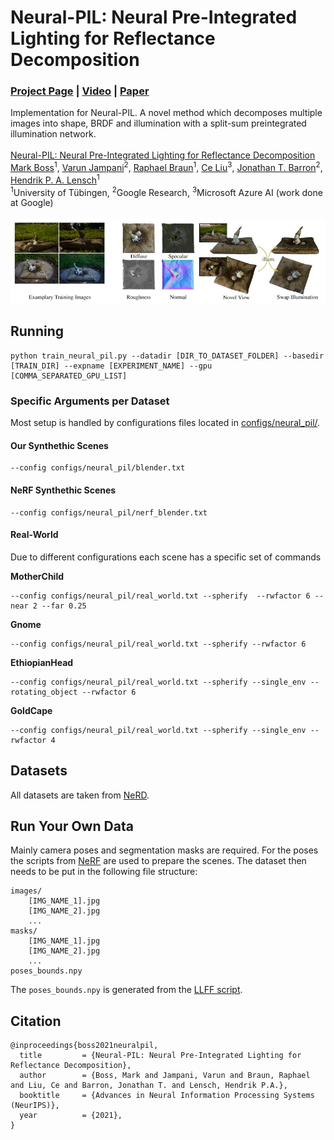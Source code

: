 # Neural-PIL: Neural Pre-Integrated Lighting for Reflectance Decomposition

### [Project Page](https://markboss.me/publication/2021-neural-pil/) | [Video](https://youtu.be/p5cKaNwVp4M) | [Paper](https://arxiv.org/abs/2110.14373) 

Implementation for Neural-PIL. A novel method which decomposes multiple images into shape, BRDF and illumination with a split-sum preintegrated illumination network.
<br><br>
[Neural-PIL: Neural Pre-Integrated Lighting for Reflectance Decomposition](https://markboss.me/publication/2021-neural-pil/)<br>
[Mark Boss](https://markboss.me)<sup>1</sup>, [Varun Jampani](https://varunjampani.github.io)<sup>2</sup>, [Raphael Braun](https://uni-tuebingen.de/en/fakultaeten/mathematisch-naturwissenschaftliche-fakultaet/fachbereiche/informatik/lehrstuehle/computergrafik/lehrstuhl/mitarbeiter/raphael-braun/)<sup>1</sup>, [Ce Liu](http://people.csail.mit.edu/celiu/)<sup>3</sup>, [Jonathan T. Barron](https://jonbarron.info)<sup>2</sup>, [Hendrik P. A. Lensch](https://uni-tuebingen.de/en/faculties/faculty-of-science/departments/computer-science/lehrstuehle/computergrafik/computer-graphics/staff/prof-dr-ing-hendrik-lensch/)<sup>1</sup><br>
<sup>1</sup>University of Tübingen, <sup>2</sup>Google Research, <sup>3</sup>Microsoft Azure AI (work done at Google)
<br><br>
![](images/teaser.jpg)


## Running

```
python train_neural_pil.py --datadir [DIR_TO_DATASET_FOLDER] --basedir [TRAIN_DIR] --expname [EXPERIMENT_NAME] --gpu [COMMA_SEPARATED_GPU_LIST]
```

### Specific Arguments per Dataset

Most setup is handled by configurations files located in [configs/neural_pil/](configs/neural_pil/).

#### Our Synthethic Scenes

```
--config configs/neural_pil/blender.txt
```

#### NeRF Synthethic Scenes

```
--config configs/neural_pil/nerf_blender.txt
```

#### Real-World

Due to different configurations each scene has a specific set of commands

**MotherChild**

```
--config configs/neural_pil/real_world.txt --spherify  --rwfactor 6 --near 2 --far 0.25
```

**Gnome**

```
--config configs/neural_pil/real_world.txt --spherify --rwfactor 6
```

**EthiopianHead**

```
--config configs/neural_pil/real_world.txt --spherify --single_env --rotating_object --rwfactor 6
```

**GoldCape**

```
--config configs/neural_pil/real_world.txt --spherify --single_env --rwfactor 4
```

## Datasets

All datasets are taken from [NeRD](https://github.com/cgtuebingen/NeRD-Neural-Reflectance-Decomposition#datasets).

## Run Your Own Data

Mainly camera poses and segmentation masks are required. For the poses the scripts from [NeRF](https://github.com/bmild/nerf#generating-poses-for-your-own-scenes) are used to prepare the scenes. The dataset then needs to be put in the following file structure:

```
images/
    [IMG_NAME_1].jpg
    [IMG_NAME_2].jpg
    ...
masks/
    [IMG_NAME_1].jpg
    [IMG_NAME_2].jpg
    ...
poses_bounds.npy
```

The `poses_bounds.npy` is generated from the [LLFF script](https://github.com/bmild/nerf#dont-have-poses).



## Citation

```
@inproceedings{boss2021neuralpil,
  title         = {Neural-PIL: Neural Pre-Integrated Lighting for Reflectance Decomposition},
  author        = {Boss, Mark and Jampani, Varun and Braun, Raphael and Liu, Ce and Barron, Jonathan T. and Lensch, Hendrik P.A.},
  booktitle     = {Advances in Neural Information Processing Systems (NeurIPS)},
  year          = {2021},
}
```